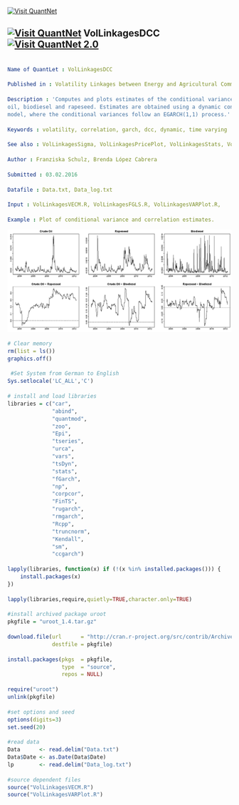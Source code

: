 
[<img src="https://github.com/QuantLet/Styleguide-and-FAQ/blob/master/pictures/banner.png" width="880" alt="Visit QuantNet">](http://quantlet.de/index.php?p=info)

## [<img src="https://github.com/QuantLet/Styleguide-and-Validation-procedure/blob/master/pictures/qloqo.png" alt="Visit QuantNet">](http://quantlet.de/) **VolLinkagesDCC** [<img src="https://github.com/QuantLet/Styleguide-and-Validation-procedure/blob/master/pictures/QN2.png" width="60" alt="Visit QuantNet 2.0">](http://quantlet.de/d3/ia)

```yaml

Name of QuantLet : VolLinkagesDCC

Published in : Volatility Linkages between Energy and Agricultural Commodity Prices

Description : 'Computes and plots estimates of the conditional variances and correlations of crude
oil, biodiesel and rapeseed. Estimates are obtained using a dynamic conditional correlation (DCC)
model, where the conditional variances follow an EGARCH(1,1) process.'

Keywords : volatility, correlation, garch, dcc, dynamic, time varying

See also : VolLinkagesSigma, VolLinkagesPricePlot, VolLinkagesStats, VolLinkagesVecmRes

Author : Franziska Schulz, Brenda López Cabrera

Submitted : 03.02.2016

Datafile : Data.txt, Data_log.txt

Input : VolLinkagesVECM.R, VolLinkagesFGLS.R, VolLinkagesVARPlot.R,

Example : Plot of conditional variance and correlation estimates.

```

![Picture1](VolLinkagesDCC.png)


```r
# Clear memory
rm(list = ls())
graphics.off()

 #Set System from German to English
Sys.setlocale('LC_ALL','C') 

# install and load libraries
libraries = c("car",
              "abind",
              "quantmod",
              "zoo", 
              "Epi",
              "tseries",
              "urca",
              "vars",
              "tsDyn",
              "stats", 
              "fGarch",
              "np",
              "corpcor",
              "FinTS",
              "rugarch", 
              "rmgarch",
              "Rcpp",
              "truncnorm",
              "Kendall",
              "sm",
              "ccgarch")

lapply(libraries, function(x) if (!(x %in% installed.packages())) {
    install.packages(x)
})

lapply(libraries,require,quietly=TRUE,character.only=TRUE)

#install archived package uroot
pkgfile = "uroot_1.4.tar.gz"

download.file(url      = "http://cran.r-project.org/src/contrib/Archive/uroot/uroot_1.4.tar.gz",
              destfile = pkgfile)

install.packages(pkgs  = pkgfile,
                 type  = "source",
                 repos = NULL)

require("uroot")
unlink(pkgfile)

#set options and seed
options(digits=3)
set.seed(20)

#read data
Data      <- read.delim("Data.txt")
Data$Date <- as.Date(Data$Date)
lp        <- read.delim("Data_log.txt")

#source dependent files
source("VolLinkagesVECM.R")
source("VolLinkagesVARPlot.R")
```
